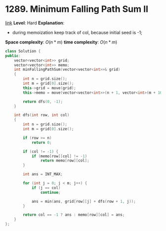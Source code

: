 # 1289. Minimum Falling Path Sum II

[link](https://leetcode.com/problems/minimum-falling-path-sum-ii/)
**Level**: Hard
**Explanation**:

- during memoization keep track of col, because initial seed is -1;

**Space complexity**: $O(n*m)$
**time complexity**: $O(n*m)$

```cpp
class Solution {
public:
    vector<vector<int>> grid;
    vector<vector<int>> memo;
    int minFallingPathSum(vector<vector<int>>& grid)
    {
        int n = grid.size();
        int m = grid[0].size();
        this->grid = move(grid);
        this->memo = move(vector<vector<int>>(n + 1, vector<int>(m + 10, -1)));

        return dfs(0, -1);
    }

    int dfs(int row, int col)
    {
        int n = grid.size();
        int m = grid[0].size();

        if (row >= n)
            return 0;

        if (col != -1) {
            if (memo[row][col] != -1)
                return memo[row][col];
        }

        int ans = INT_MAX;

        for (int j = 0; j < m; j++) {
            if (j == col)
                continue;

            ans = min(ans, grid[row][j] + dfs(row + 1, j));
        }

        return col == -1 ? ans : memo[row][col] = ans;
    }
};


```
